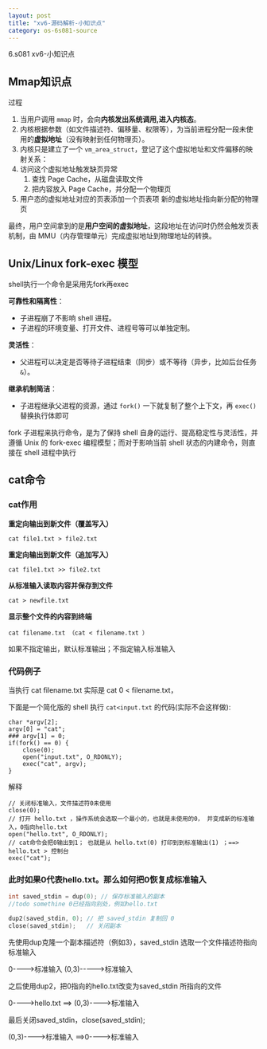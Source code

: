 ```yaml
---
layout: post
title: "xv6-源码解析-小知识点"
category: os-6s081-source
---
```


6.s081 xv6-小知识点

## Mmap知识点

过程

1. 当用户调用 `mmap` 时，会向**内核发出系统调用,进入内核态**。
2. 内核根据参数（如文件描述符、偏移量、权限等），为当前进程分配一段未使用的**虚拟地址**（没有映射到任何物理页）。
3. 内核只是建立了一个 `vm_area_struct`，登记了这个虚拟地址和文件偏移的映射关系：
4. 访问这个虚拟地址触发缺页异常
   1. 查找 Page Cache，从磁盘读取文件
   2. 把内容放入 Page Cache，并分配一个物理页
5. 用户态的虚拟地址对应的页表添加一个页表项 新的虚拟地址指向新分配的物理页

最终，用户空间拿到的是**用户空间的虚拟地址**，这段地址在访问时仍然会触发页表机制，由 MMU（内存管理单元）完成虚拟地址到物理地址的转换。



## Unix/Linux fork-exec 模型

shell执行一个命令是采用先fork再exec

**可靠性和隔离性**：

- 子进程崩了不影响 shell 进程。
- 子进程的环境变量、打开文件、进程号等可以单独定制。

**灵活性**：

- 父进程可以决定是否等待子进程结束（同步）或不等待（异步，比如后台任务 `&`）。

**继承机制简洁**：

- 子进程继承父进程的资源，通过 `fork()` 一下就复制了整个上下文，再 `exec()` 替换执行体即可

fork 子进程来执行命令，是为了保持 shell 自身的运行、提高稳定性与灵活性，并遵循 Unix 的 fork-exec 编程模型；而对于影响当前 shell 状态的内建命令，则直接在 shell 进程中执行

## cat命令

### cat作用

**重定向输出到新文件（覆盖写入）**

```shell
cat file1.txt > file2.txt  
```

**重定向输出到新文件（追加写入）**

```shell
cat file1.txt >> file2.txt 
```

**从标准输入读取内容并保存到文件**

```shell
cat > newfile.txt
```

**显示整个文件的内容到终端**

```shell
cat filename.txt （cat < filename.txt ）
```

如果不指定输出，默认标准输出；不指定输入标准输入

###  代码例子

当执行 cat filename.txt 实际是 cat 0 < filename.txt，

下面是一个简化版的 shell 执行 `cat<input.txt` 的代码(实际不会这样做):

```
char *argv[2];
argv[0] = "cat";
### argv[1] = 0;
if(fork() == 0) {
    close(0);
    open("input.txt", O_RDONLY);
    exec("cat", argv);
}

```

解释

```
// 关闭标准输入，文件描述符0未使用
close(0); 
// 打开 hello.txt ，操作系统会选取一个最小的，也就是未使用的0， 并变成新的标准输入，0指向hello.txt
open("hello.txt", O_RDONLY); 
// cat命令会把0输出到1； 也就是从 hello.txt(0) 打印到到标准输出(1) ；==> hello.txt > 控制台
exec("cat");

```



### 此时如果0代表hello.txt。那么如何把0恢复成标准输入

```c
int saved_stdin = dup(0); // 保存标准输入的副本
//todo somethine 0已经指向别处，例如hello.txt

dup2(saved_stdin, 0); // 把 saved_stdin 复制回 0
close(saved_stdin);   // 关闭副本
```

先使用dup克隆一个副本描述符（例如3），saved_stdin 选取一个文件描述符指向 标准输入

0---->标准输入
(0,3)----->标准输入



之后使用dup2，把0指向的hello.txt改变为saved_stdin 所指向的文件

0---->hello.txt  ==> (0,3)---->标准输入



最后关闭saved_stdin，close(saved_stdin);

(0,3)---->标准输入 ==>0---->标准输入



